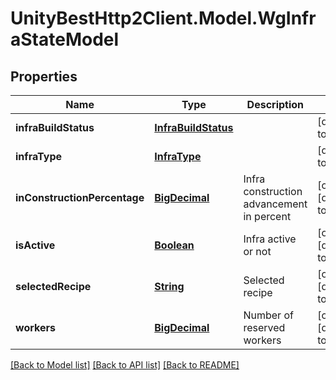 # UnityBestHttp2Client.Model.WgInfraStateModel
## Properties

Name | Type | Description | Notes
------------ | ------------- | ------------- | -------------
**infraBuildStatus** | [**InfraBuildStatus**](InfraBuildStatus.md) |  | [default to null]
**infraType** | [**InfraType**](InfraType.md) |  | [default to null]
**inConstructionPercentage** | [**BigDecimal**](BigDecimal.md) | Infra construction advancement in percent | [optional] [default to null]
**isActive** | [**Boolean**](boolean.md) | Infra active or not | [optional] [default to null]
**selectedRecipe** | [**String**](string.md) | Selected recipe | [optional] [default to null]
**workers** | [**BigDecimal**](BigDecimal.md) | Number of reserved workers | [optional] [default to null]

[[Back to Model list]](../README.md#documentation-for-models) [[Back to API list]](../README.md#documentation-for-api-endpoints) [[Back to README]](../README.md)

